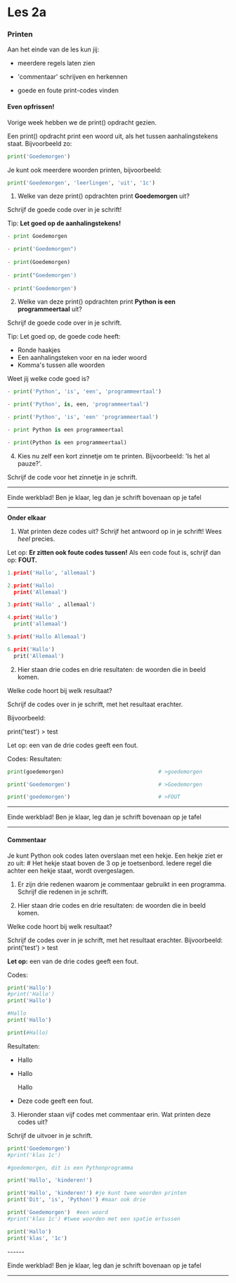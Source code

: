 # Les 2a



### Printen

Aan het einde van de les kun jij:

- meerdere regels laten zien

- 'commentaar' schrijven en herkennen

- goede en foute print-codes vinden

  

#### **Even opfrissen!**

Vorige week hebben we de print() opdracht gezien. 

Een print() opdracht print een woord uit, als het tussen aanhalingstekens staat. Bijvoorbeeld zo:

```python
print('Goedemorgen')
```

Je kunt ook meerdere woorden printen, bijvoorbeeld:

```python
print('Goedemorgen', 'leerlingen', 'uit', '1c')
```



1) Welke van deze print() opdrachten print **Goedemorgen** uit? 

Schrijf de goede code over in je schrift!

Tip: **Let goed op de aanhalingstekens!**

```python
- print Goedemorgen

- print('Goedemorgen")
        
- print(Goedemorgen)
        
- print("Goedemorgen')
        
- print('Goedemorgen')
```


2) Welke van deze print() opdrachten print **Python is een programmeertaal** uit? 

Schrijf de goede code over in je schrift.

Tip: Let goed op, de goede code heeft:

- Ronde haakjes
- Een aanhalingsteken voor en na ieder woord
- Komma's tussen alle woorden

Weet jij welke code goed is?

```python
- print('Python', 'is', 'een', 'programmeertaal')

- print('Python', is, een, 'programmeertaal')

- print('Python', 'is', 'een' 'programmeertaal')

- print Python is een programmeertaal

- print(Python is een programmeertaal)
```

4) Kies nu zelf een kort zinnetje om te printen. Bijvoorbeeld: 'Is het al pauze?'.

Schrijf de code voor het zinnetje in je schrift.

---

Einde werkblad! Ben je klaar, leg dan je schrift bovenaan op je tafel 

---

**Onder elkaar**

1) Wat printen deze codes uit? Schrijf het antwoord op in je schrift! Wees *heel* precies.

Let op: **Er zitten ook foute codes tussen!** Als een code fout is, schrijf dan op: **FOUT.**

```python
1.print('Hallo', 'allemaal')
```

```python
2.print('Hallo)
  print('Allemaal')
```

```python
3.print('Hallo' , allemaal')
```

```python
4.print('Hallo')
  print('allemaal')

```

```python
5.print('Hallo Allemaal')

```

```python
6.prit('Hallo')
  prit('Allemaal')

```

2) Hier staan drie codes en drie resultaten: de woorden die in beeld komen. 

Welke code hoort bij welk resultaat?

Schrijf de codes over in je schrift, met het resultaat erachter. 

Bijvoorbeeld:

print('test')	> 	test

Let op: een van de drie codes geeft een fout.

Codes:                      							             Resultaten:


```python
print(goedemorgen)                              # >goedemorgen

```

```python
print('Goedemorgen')                            # >Goedemorgen

```

```python
print('goedemorgen')                            # >FOUT

```

------

Einde werkblad! Ben je klaar, leg dan je schrift bovenaan op je tafel 

------

#### **Commentaar**

Je kunt Python ook codes laten overslaan met een hekje. 
Een hekje ziet er zo uit: # 	Het hekje staat boven de 3 op je toetsenbord. 
Iedere regel die achter een hekje staat, wordt overgeslagen.

1) Er zijn drie redenen waarom je commentaar gebruikt in een programma. 
Schrijf die redenen in je schrift.

2)  Hier staan drie codes en drie resultaten: de woorden die in beeld komen. 

Welke code hoort bij welk resultaat?

Schrijf de codes over in je schrift, met het resultaat erachter. Bijvoorbeeld: print('test')      > 	test

**Let op:** een van de drie codes geeft een fout.

Codes:

```python
print('Hallo')                            
#print('Hallo')                        
print('Hallo')  

```

```python
#Hallo
print('Hallo')

```

```python
print(#Hallo)                          

```

Resultaten:

* Hallo

* Hallo

  Hallo

* Deze code geeft een fout.

3) Hieronder staan vijf codes met commentaar erin. Wat printen deze codes uit?

Schrijf de uitvoer in je schrift.

```python
print('Goedemorgen')               
#print('klas 1c')

```

```python
#goedemorgen, dit is een Pythonprogramma

print('Hallo', 'kinderen!')

```

```python
print('Hallo', 'kinderen!') #je kunt twee woorden printen
print('Dit', 'is', 'Python!') #maar ook drie 

```

```python
print('Goedemorgen')  #een woord           
#print('klas 1c') #twee woorden met een spatie ertussen

```

```python
print('Hallo')               
print('klas', '1c')

```

<p>
------

Einde werkblad! Ben je klaar, leg dan je schrift bovenaan op je tafel 

------




